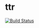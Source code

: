 # ttr

[![Build Status](https://travis-ci.com/jverneaut/ttr.svg?branch=master)](https://travis-ci.com/jverneaut/ttr)
